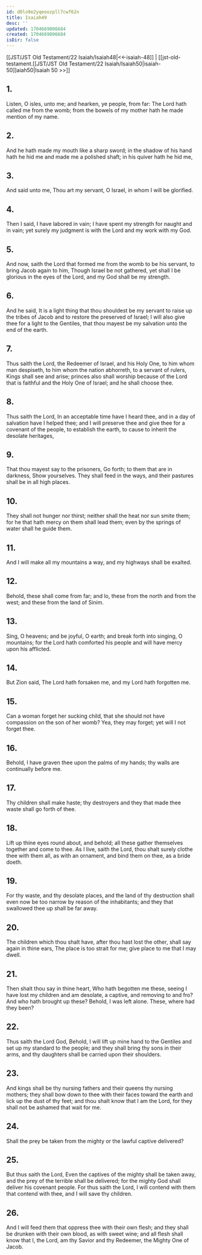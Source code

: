 ```yaml
---
id: d0lo9e2yqeoozpll7cwf62n
title: Isaiah49
desc: ''
updated: 1704669006684
created: 1704669006684
isDir: false
---
```

[[JST/JST Old Testament/22 Isaiah/Isaiah48|<<-isaiah-48]] | [[jst-old-testament.[[JST/JST Old Testament/22 Isaiah/Isaiah50|isaiah-50]]aiah50|Isaiah 50 >>]]
## 1.
Listen, O isles, unto me; and hearken, ye people, from far: The Lord hath called me from the womb; from the bowels of my mother hath he made mention of my name.
## 2.
And he hath made my mouth like a sharp sword; in the shadow of his hand hath he hid me and made me a polished shaft; in his quiver hath he hid me,
## 3.
And said unto me, Thou art my servant, O Israel, in whom I will be glorified.
## 4.
Then I said, I have labored in vain; I have spent my strength for naught and in vain; yet surely my judgment is with the Lord and my work with my God.
## 5.
And now, saith the Lord that formed me from the womb to be his servant, to bring Jacob again to him, Though Israel be not gathered, yet shall I be glorious in the eyes of the Lord, and my God shall be my strength.
## 6.
And he said, It is a light thing that thou shouldest be my servant to raise up the tribes of Jacob and to restore the preserved of Israel; I will also give thee for a light to the Gentiles, that thou mayest be my salvation unto the end of the earth.
## 7.
Thus saith the Lord, the Redeemer of Israel, and his Holy One, to him whom man despiseth, to him whom the nation abhorreth, to a servant of rulers, Kings shall see and arise; princes also shall worship because of the Lord that is faithful and the Holy One of Israel; and he shall choose thee.
## 8.
Thus saith the Lord, In an acceptable time have I heard thee, and in a day of salvation have I helped thee; and I will preserve thee and give thee for a covenant of the people, to establish the earth, to cause to inherit the desolate heritages,
## 9.
That thou mayest say to the prisoners, Go forth; to them that are in darkness, Show yourselves. They shall feed in the ways, and their pastures shall be in all high places.
## 10.
They shall not hunger nor thirst; neither shall the heat nor sun smite them; for he that hath mercy on them shall lead them; even by the springs of water shall he guide them.
## 11.
And I will make all my mountains a way, and my highways shall be exalted.
## 12.
Behold, these shall come from far; and lo, these from the north and from the west; and these from the land of Sinim.
## 13.
Sing, O heavens; and be joyful, O earth; and break forth into singing, O mountains; for the Lord hath comforted his people and will have mercy upon his afflicted.
## 14.
But Zion said, The Lord hath forsaken me, and my Lord hath forgotten me.
## 15.
Can a woman forget her sucking child, that she should not have compassion on the son of her womb? Yea, they may forget; yet will I not forget thee.
## 16.
Behold, I have graven thee upon the palms of my hands; thy walls are continually before me.
## 17.
Thy children shall make haste; thy destroyers and they that made thee waste shall go forth of thee.
## 18.
Lift up thine eyes round about, and behold; all these gather themselves together and come to thee. As I live, saith the Lord, thou shalt surely clothe thee with them all, as with an ornament, and bind them on thee, as a bride doeth.
## 19.
For thy waste, and thy desolate places, and the land of thy destruction shall even now be too narrow by reason of the inhabitants; and they that swallowed thee up shall be far away.
## 20.
The children which thou shalt have, after thou hast lost the other, shall say again in thine ears, The place is too strait for me; give place to me that I may dwell.
## 21.
Then shalt thou say in thine heart, Who hath begotten me these, seeing I have lost my children and am desolate, a captive, and removing to and fro? And who hath brought up these? Behold, I was left alone. These, where had they been?
## 22.
Thus saith the Lord God, Behold, I will lift up mine hand to the Gentiles and set up my standard to the people; and they shall bring thy sons in their arms, and thy daughters shall be carried upon their shoulders.
## 23.
And kings shall be thy nursing fathers and their queens thy nursing mothers; they shall bow down to thee with their faces toward the earth and lick up the dust of thy feet; and thou shalt know that I am the Lord, for they shall not be ashamed that wait for me.
## 24.
Shall the prey be taken from the mighty or the lawful captive delivered?
## 25.
But thus saith the Lord, Even the captives of the mighty shall be taken away, and the prey of the terrible shall be delivered; for the mighty God shall deliver his covenant people. For thus saith the Lord, I will contend with them that contend with thee, and I will save thy children.
## 26.
And I will feed them that oppress thee with their own flesh; and they shall be drunken with their own blood, as with sweet wine; and all flesh shall know that I, the Lord, am thy Savior and thy Redeemer, the Mighty One of Jacob.

